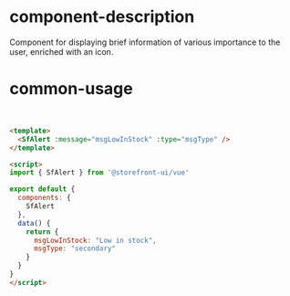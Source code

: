 # component-description
Component for displaying brief information of various importance to the user, enriched with an icon.

# common-usage
<br>
<SfAlert message="Low in stock" type="secondary" />

```html
<template>
  <SfAlert :message="msgLowInStock" :type="msgType" />
</template>

<script>
import { SfAlert } from '@storefront-ui/vue'

export default {
  components: {
    SfAlert
  },
  data() {
    return {
      msgLowInStock: "Low in stock",
      msgType: "secondary"
    }
  }
}
</script>
```
